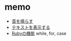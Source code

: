 memo
=====

* [音を鳴らす](wiki/Sound)
* [テキストを表示する](wiki/Font)
* [Rubyの機能](wiki/Ruby)
  while, for, case

